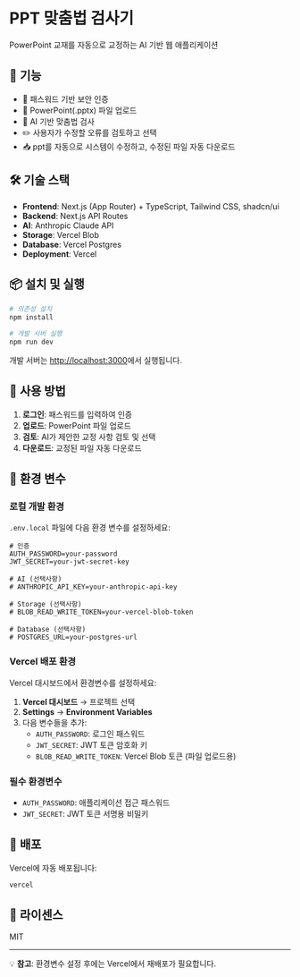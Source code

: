 # PPT 맞춤법 검사기

PowerPoint 교재를 자동으로 교정하는 AI 기반 웹 애플리케이션

## 🚀 기능

- 🔐 패스워드 기반 보안 인증
- 📄 PowerPoint(.pptx) 파일 업로드
- 🤖 AI 기반 맞춤법 검사 
- ✏️ 사용자가 수정할 오류를 검토하고 선택
- 📥 ppt를 자동으로 시스템이 수정하고, 수정된 파일 자동 다운로드

## 🛠 기술 스택

- **Frontend**: Next.js (App Router) + TypeScript, Tailwind CSS, shadcn/ui
- **Backend**: Next.js API Routes
- **AI**: Anthropic Claude API
- **Storage**: Vercel Blob
- **Database**: Vercel Postgres
- **Deployment**: Vercel

## 📦 설치 및 실행

```bash
# 의존성 설치
npm install

# 개발 서버 실행
npm run dev
```

개발 서버는 [http://localhost:3000](http://localhost:3000)에서 실행됩니다.

## 🌟 사용 방법

1. **로그인**: 패스워드를 입력하여 인증
2. **업로드**: PowerPoint 파일 업로드
3. **검토**: AI가 제안한 교정 사항 검토 및 선택
4. **다운로드**: 교정된 파일 자동 다운로드

## 📝 환경 변수

### 로컬 개발 환경
`.env.local` 파일에 다음 환경 변수를 설정하세요:

```
# 인증
AUTH_PASSWORD=your-password
JWT_SECRET=your-jwt-secret-key

# AI (선택사항)
# ANTHROPIC_API_KEY=your-anthropic-api-key

# Storage (선택사항)
# BLOB_READ_WRITE_TOKEN=your-vercel-blob-token

# Database (선택사항)
# POSTGRES_URL=your-postgres-url
```

### Vercel 배포 환경
Vercel 대시보드에서 환경변수를 설정하세요:

1. **Vercel 대시보드** → 프로젝트 선택
2. **Settings** → **Environment Variables**
3. 다음 변수들을 추가:
   - `AUTH_PASSWORD`: 로그인 패스워드
   - `JWT_SECRET`: JWT 토큰 암호화 키
   - `BLOB_READ_WRITE_TOKEN`: Vercel Blob 토큰 (파일 업로드용)

### 필수 환경변수
- `AUTH_PASSWORD`: 애플리케이션 접근 패스워드
- `JWT_SECRET`: JWT 토큰 서명용 비밀키

## 🚀 배포

Vercel에 자동 배포됩니다:

```bash
vercel
```

## 📄 라이센스

MIT

---

💡 **참고**: 환경변수 설정 후에는 Vercel에서 재배포가 필요합니다.